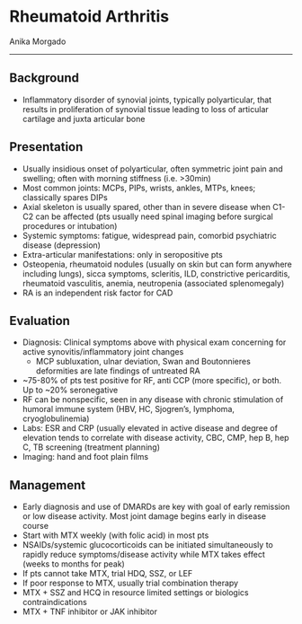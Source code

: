 # Rheumatoid Arthritis 

Anika Morgado

---

## Background
-	Inflammatory disorder of synovial joints, typically polyarticular, that results in proliferation of synovial tissue leading to loss of articular cartilage and juxta articular bone

## Presentation
-	Usually insidious onset of polyarticular, often symmetric joint pain and swelling; often with morning stiffness (i.e. >30min)
-	Most common joints: MCPs, PIPs, wrists, ankles, MTPs, knees; classically spares DIPs
-	Axial skeleton is usually spared, other than in severe disease when C1-C2 can be affected (pts usually need spinal imaging before surgical procedures or intubation)
-	Systemic symptoms: fatigue, widespread pain, comorbid psychiatric disease (depression)
-	Extra-articular manifestations: only in seropositive pts
-	Osteopenia, rheumatoid nodules (usually on skin but can form anywhere including lungs), sicca symptoms, scleritis, ILD, constrictive pericarditis, rheumatoid vasculitis, anemia, neutropenia (associated splenomegaly)
-	RA is an independent risk factor for CAD

## Evaluation
-	Diagnosis: Clinical symptoms above with physical exam concerning for active synovitis/inflammatory joint changes
    -	MCP subluxation, ulnar deviation, Swan and Boutonnieres deformities are late findings of untreated RA
-	~75-80% of pts test positive for RF, anti CCP (more specific), or both. Up to ~20% seronegative
-	RF can be nonspecific, seen in any disease with chronic stimulation of humoral immune system (HBV, HC, Sjogren’s, lymphoma, cryoglobulinemia)
-	Labs: ESR and CRP (usually elevated in active disease and degree of elevation tends to correlate with disease activity, CBC, CMP, hep B, hep C, TB screening (treatment planning)
-	Imaging: hand and foot plain films 

## Management
-	Early diagnosis and use of DMARDs are key with goal of early remission or low disease activity. Most joint damage begins early in disease course
-	Start with MTX weekly (with folic acid) in most pts
-	NSAIDs/systemic glucocorticoids can be initiated simultaneously to rapidly reduce symptoms/disease activity while MTX takes effect (weeks to months for peak)
-	If pts cannot take MTX, trial HDQ, SSZ, or LEF 
-	If poor response to MTX, usually trial combination therapy
-	MTX + SSZ and HCQ in resource limited settings or biologics contraindications 
-	MTX + TNF inhibitor or JAK inhibitor
